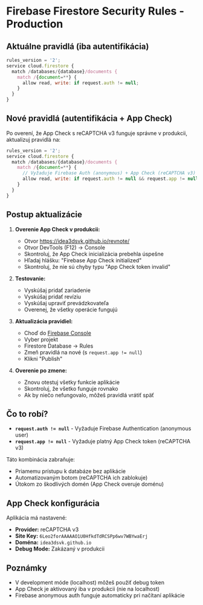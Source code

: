 # Firebase Firestore Security Rules - Production

## Aktuálne pravidlá (iba autentifikácia)

```javascript
rules_version = '2';
service cloud.firestore {
  match /databases/{database}/documents {
    match /{document=**} {
      allow read, write: if request.auth != null;
    }
  }
}
```

## Nové pravidlá (autentifikácia + App Check)

Po overení, že App Check s reCAPTCHA v3 funguje správne v produkcii, aktualizuj pravidlá na:

```javascript
rules_version = '2';
service cloud.firestore {
  match /databases/{database}/documents {
    match /{document=**} {
      // Vyžaduje Firebase Auth (anonymous) + App Check (reCAPTCHA v3)
      allow read, write: if request.auth != null && request.app != null;
    }
  }
}
```

## Postup aktualizácie

1. **Overenie App Check v produkcii:**

   - Otvor https://idea3dsvk.github.io/revnote/
   - Otvor DevTools (F12) → Console
   - Skontroluj, že App Check inicializácia prebehla úspešne
   - Hľadaj hlášku: "Firebase App Check initialized"
   - Skontroluj, že nie sú chyby typu "App Check token invalid"

2. **Testovanie:**

   - Vyskúšaj pridať zariadenie
   - Vyskúšaj pridať revíziu
   - Vyskúšaj upraviť prevádzkovateľa
   - Overenej, že všetky operácie fungujú

3. **Aktualizácia pravidiel:**

   - Choď do [Firebase Console](https://console.firebase.google.com/)
   - Vyber projekt
   - Firestore Database → Rules
   - Zmeň pravidlá na nové (s `request.app != null`)
   - Klikni "Publish"

4. **Overenie po zmene:**
   - Znovu otestuj všetky funkcie aplikácie
   - Skontroluj, že všetko funguje rovnako
   - Ak by niečo nefungovalo, môžeš pravidlá vrátiť späť

## Čo to robí?

- **`request.auth != null`** - Vyžaduje Firebase Authentication (anonymous user)
- **`request.app != null`** - Vyžaduje platný App Check token (reCAPTCHA v3)

Táto kombinácia zabraňuje:

- Priamemu prístupu k databáze bez aplikácie
- Automatizovaným botom (reCAPTCHA ich zablokuje)
- Útokom zo škodlivých domén (App Check overuje doménu)

## App Check konfigurácia

Aplikácia má nastavené:

- **Provider:** reCAPTCHA v3
- **Site Key:** `6Leo2forAAAAAO1U0HfkdTdRCSPp6wv7WBYwaErj`
- **Doména:** `idea3dsvk.github.io`
- **Debug Mode:** Zakázaný v produkcii

## Poznámky

- V development móde (localhost) môžeš použiť debug token
- App Check je aktivovaný iba v produkcii (nie na localhost)
- Firebase anonymous auth funguje automaticky pri načítaní aplikácie
